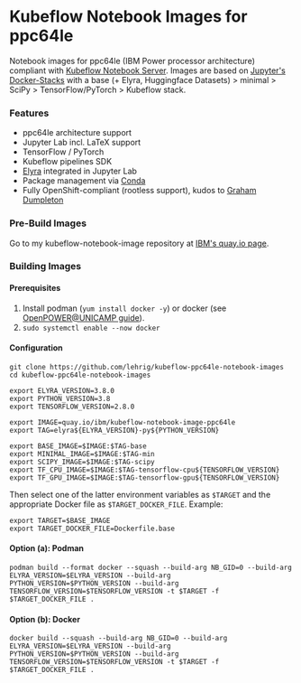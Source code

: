 # Kubeflow Notebook Images for ppc64le

Notebook images for ppc64le (IBM Power processor architecture) compliant with [Kubeflow Notebook Server](https://www.kubeflow.org/docs/notebooks/).
Images are based on [Jupyter's Docker-Stacks](https://github.com/jupyter/docker-stacks) with a base (+ Elyra, Huggingface Datasets) > minimal > SciPy > TensorFlow/PyTorch > Kubeflow stack.

### Features
- ppc64le architecture support
- Jupyter Lab incl. LaTeX support
- TensorFlow / PyTorch
- Kubeflow pipelines SDK
- [Elyra](https://github.com/elyra-ai/elyra) integrated in Jupyter Lab
- Package management via [Conda](https://docs.conda.io)
- Fully OpenShift-compliant (rootless support), kudos to [Graham Dumpleton](https://www.openshift.com/blog/jupyter-on-openshift-part-6-running-as-an-assigned-user-id)

### Pre-Build Images
Go to my kubeflow-notebook-image repository at [IBM's quay.io page](https://quay.io/repository/ibm/kubeflow-notebook-image-ppc64le?tab=tags).

### Building Images

#### Prerequisites
1. Install podman (`yum install docker -y`) or docker (see [OpenPOWER@UNICAMP guide](https://openpower.ic.unicamp.br/post/installing-docker-from-repository/)).
2. `sudo systemctl enable --now docker`

#### Configuration
```
git clone https://github.com/lehrig/kubeflow-ppc64le-notebook-images
cd kubeflow-ppc64le-notebook-images

export ELYRA_VERSION=3.8.0
export PYTHON_VERSION=3.8
export TENSORFLOW_VERSION=2.8.0

export IMAGE=quay.io/ibm/kubeflow-notebook-image-ppc64le
export TAG=elyra${ELYRA_VERSION}-py${PYTHON_VERSION}

export BASE_IMAGE=$IMAGE:$TAG-base
export MINIMAL_IMAGE=$IMAGE:$TAG-min
export SCIPY_IMAGE=$IMAGE:$TAG-scipy
export TF_CPU_IMAGE=$IMAGE:$TAG-tensorflow-cpu${TENSORFLOW_VERSION}
export TF_GPU_IMAGE=$IMAGE:$TAG-tensorflow-gpu${TENSORFLOW_VERSION}
```

Then select one of the latter environment variables as ```$TARGET``` and the appropriate Docker file as ```$TARGET_DOCKER_FILE```.
Example:
```
export TARGET=$BASE_IMAGE
export TARGET_DOCKER_FILE=Dockerfile.base
```


#### Option (a): Podman
```
podman build --format docker --squash --build-arg NB_GID=0 --build-arg ELYRA_VERSION=$ELYRA_VERSION --build-arg PYTHON_VERSION=$PYTHON_VERSION --build-arg TENSORFLOW_VERSION=$TENSORFLOW_VERSION -t $TARGET -f $TARGET_DOCKER_FILE .
```

#### Option (b): Docker
```
docker build --squash --build-arg NB_GID=0 --build-arg ELYRA_VERSION=$ELYRA_VERSION --build-arg PYTHON_VERSION=$PYTHON_VERSION --build-arg TENSORFLOW_VERSION=$TENSORFLOW_VERSION -t $TARGET -f $TARGET_DOCKER_FILE .
```
